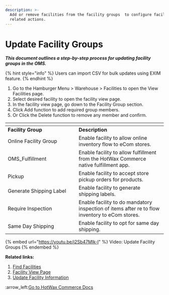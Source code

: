 ```yaml
---
description: >-
  Add or remove facilities from the facility groups  to configure facility group
  related actions.
---
```


# Update Facility Groups

_**This document outlines a step-by-step process for updating facility groups in the OMS.**_

{% hint style="info" %}
Users can import CSV for bulk updates using EXIM feature.&#x20;
{% endhint %}

1. Go to the Hamburger Menu > Warehouse > Facilities to open the View Facilities page.
2. Select desired facility to open the facility view page.
3. In the facility view page, go down to the Facility Group section.
4. Click Add function to add required group members.&#x20;
5. Or Click the Delete function to remove any member and confirm. &#x20;

<table data-header-hidden><thead><tr><th width="209.5"></th><th></th></tr></thead><tbody><tr><td><strong>Facility Group</strong> </td><td><strong>Description</strong></td></tr><tr><td>Online Facility Group</td><td>Enable facility to allow online inventory flow to eCom stores.</td></tr><tr><td>OMS_Fulfillment</td><td>Enable facility to allow fulfillment from the HotWax Commerce native fulfillment app.</td></tr><tr><td>Pickup</td><td>Enable facility to accept store pickup orders for products. </td></tr><tr><td>Generate Shipping Label</td><td>Enable facility to generate shipping labels.</td></tr><tr><td>Require Inspection</td><td>Enable facility to do mandatory inspection of items after re to flow inventory to eCom stores.</td></tr><tr><td>Same Day Shipping</td><td>Enable facility to opt for same day shipping.</td></tr></tbody></table>

{% embed url="https://youtu.be/j2Sb47MIk-I" %}
Video: Update Facility Groups
{% endembed %}

**Related links:**&#x20;

1. [Find Facilities](http://127.0.0.1:5000/s/oLmQzGATywYkwiU9sCat/warehouse/facilities-management/facilities-page)
2. [Facility View Page](http://127.0.0.1:5000/s/oLmQzGATywYkwiU9sCat/warehouse/facilities-management/facility-view-page)
3. [Update Facility Information](http://127.0.0.1:5000/s/oLmQzGATywYkwiU9sCat/warehouse/facilities-management/facility-view-page/update-facility-information)



:arrow\_left:[Go to HotWax Commerce Docs](http://127.0.0.1:5000/o/l53nGvPQLhOHrKCP9HTG/s/TefRnbhmBjhScpq172vl/)
